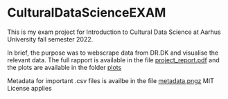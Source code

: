 # CulturalDataScienceEXAM

This is my exam project for Introduction to Cultural Data Science at Aarhus University fall semester 2022.

In brief, the purpose was to webscrape data from DR.DK and visualise the relevant data. The full rapport is available in the file [project_report.pdf](https://github.com/AddiH/CulturalDataScienceEXAM/blob/main/project_report.pdf) and the plots are available in the folder [plots](https://github.com/AddiH/CulturalDataScienceEXAM/tree/main/plots)

Metadata for important .csv files is availbe in the file [metadata.pngz](https://github.com/AddiH/CulturalDataScienceEXAM/blob/main/metadata.png)
MIT License applies
